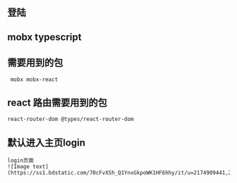 <!--
 * @Descripttion: 
 * @version: 
 * @Author: sueRimn
 * @Date: 2019-09-02 20:07:15
 * @LastEditors: sueRimn
 * @LastEditTime: 2019-09-04 07:51:53
 -->
 ## 登陆 
 
 ## mobx typescript

 ## 需要用到的包
     mobx mobx-react 

 ## react 路由需要用到的包
    react-router-dom @types/react-router-dom
 
 ## 默认进入主页login
    login页面
    ![Image text](https://ss1.bdstatic.com/70cFvXSh_Q1YnxGkpoWK1HF6hhy/it/u=2174909441,2495215020&fm=26&gp=0.jpg)
